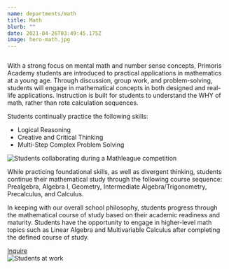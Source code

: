```yaml
---
name: departments/math
title: Math
blurb: ""
date: 2021-04-26T03:49:45.175Z
image: hero-math.jpg
---
```


<div class="row">
  <div class="column medium-7">
    <p>With a strong focus on mental math and number sense concepts, Primoris Academy students are introduced to practical applications in mathematics at a young age. Through discussion, group work, and problem-solving, students will engage in mathematical concepts in both designed and real-life applications. Instruction is built for students to understand the WHY of math, rather than rote calculation sequences.<p>
    <p>Students continually practice the following skills:</p>
    <ul class="bullets">
      <li>Logical Reasoning</li>
      <li>Creative and Critical Thinking</li>
      <li>Multi-Step Complex Problem Solving</li>
    </ul>
  </div>
  <div class="column medium-5">
    <img src="/img/math-2.jpg" alt="Students collaborating during a Mathleague competition" />
  </div>
</div>
<div class="row">
  <div class="column medium-7 medium-push-5">
    <p>While practicing foundational skills, as well as divergent thinking, students continue their mathematical study through the following course sequence: Prealgebra, Algebra I, Geometry, Intermediate Algebra/Trigonometry, Precalculus, and Calculus.</p>
    <p>In keeping with our overall school philosophy, students progress through the mathematical course of study based on their academic readiness and maturity. Students have the opportunity to engage in higher-level math topics such as Linear Algebra and Multivariable Calculus after completing the defined course of study.</p>
    <a href="/contact" class="button secondary" style="margin-top:20px; margin-bottom:40px">Inquire</a>
  </div>
  <div class="column medium-5 medium-pull-7">
    <img src="/img/math-1.jpg" alt="Students at work" />
  </div>
</div>

